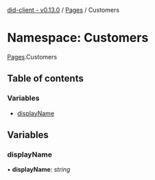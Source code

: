 [did-client - v0.13.0](../README.md) / [Pages](pages.md) / Customers

# Namespace: Customers

[Pages](pages.md).Customers

## Table of contents

### Variables

- [displayName](pages.customers.md#displayname)

## Variables

### displayName

• **displayName**: *string*
